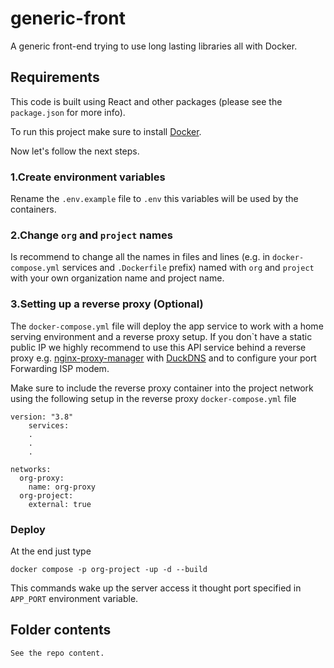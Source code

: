 # generic-front
A generic front-end trying to use long lasting libraries all with Docker.

## Requirements
This code is built using React and other packages (please see the `package.json` for more info).

To run this project make sure to install [Docker](https://docs.docker.com/).

Now let's follow the next steps.

### 1.Create environment variables
Rename the `.env.example` file to `.env` this variables will be used by the containers.

### 2.Change `org` and `project` names
Is recommend to change all the names in files and lines (e.g. in `docker-compose.yml` services and `.Dockerfile` prefix) named with `org` and `project` with your own organization name and project name.

### 3.Setting up a reverse proxy (Optional)
The `docker-compose.yml` file will deploy the app service to work with a home serving environment and a reverse proxy setup. If you don`t have a static public IP we highly recommend to use this API service behind a reverse proxy e.g. [nginx-proxy-manager](https://nginxproxymanager.com/) with [DuckDNS](https://www.duckdns.org) and to configure your port Forwarding ISP modem.

Make sure to include the reverse proxy container into the project network using the following setup in the reverse proxy `docker-compose.yml` file
```
version: "3.8"
    services:
    .
    .
    .

networks:
  org-proxy:
    name: org-proxy
  org-project:
    external: true
```

### Deploy
At the end just type
```
docker compose -p org-project -up -d --build
```
This commands wake up the server access it thought port specified in `APP_PORT` environment variable.

## Folder contents

```
See the repo content.
```